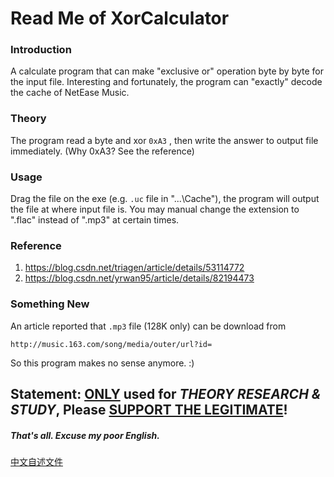 # Read Me of XorCalculator

### Introduction

  A calculate program that can make "exclusive or" operation byte by byte for the input file. Interesting and fortunately, the program can "exactly" decode the cache of NetEase Music.

### Theory

  The program read a byte and xor `0xA3` , then write the answer to output file immediately.
(Why 0xA3? See the reference)

### Usage

  Drag the file on the exe (e.g. `.uc` file in "...\Cache"), the program will output the file at where input file is. You may manual change the extension to ".flac" instead of ".mp3" at certain times.

### Reference

1. https://blog.csdn.net/triagen/article/details/53114772
2. https://blog.csdn.net/yrwan95/article/details/82194473

### Something New

  An article reported that `.mp3` file (128K only) can be download from
```url
http://music.163.com/song/media/outer/url?id=
```
So this program makes no sense anymore. :)



## Statement: <u>ONLY</u> used for *THEORY RESEARCH & STUDY*, Please <u>SUPPORT THE LEGITIMATE</u>!

##### That's all. Excuse my poor English.



[中文自述文件](README.zh-CN.md)

